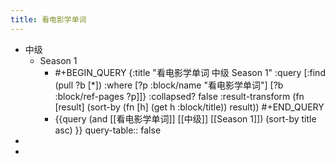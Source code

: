 ```yaml
---
title: 看电影学单词
---
```


- 中级
	- Season 1
		- #+BEGIN_QUERY
		  {:title "看电影学单词 中级 Season 1"
		   :query [:find (pull ?b [*])
		         :where
		         [?p :block/name "看电影学单词"]
		         [?b :block/ref-pages ?p]]}
		  :collapsed? false
		  :result-transform (fn [result]
		                        (sort-by (fn [h]
		                                   (get h :block/title)) result))
		  #+END_QUERY
		- {{query (and [[看电影学单词]] [[中级]] [[Season 1]]) (sort-by title asc) }}
		  query-table:: false
-
-